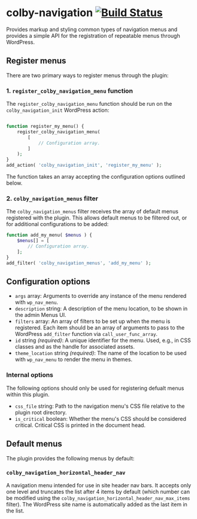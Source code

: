 # colby-navigation [![Build Status](https://travis-ci.org/ColbyCommunications/colby-navigation.svg?branch=master)](https://travis-ci.org/ColbyCommunications/colby-navigation)

Provides markup and styling common types of navigation menus and provides a simple API for the registration of repeatable menus through WordPress.

## Register menus

There are two primary ways to register menus through the plugin:

### 1. `register_colby_navigation_menu` function

The `register_colby_navigation_menu` function should be run on the `colby_navigation_init` WordPress action:

```PHP

function register_my_menu() {
    register_colby_navigation_menu(
        [
            // Configuration array.
        ]
    );
}
add_action( 'colby_navigation_init', 'register_my_menu' );
```

The function takes an array accepting the configuration options outlined below.

### 2. `colby_navigation_menus` filter

The `colby_navigation_menus` filter receives the array of default menus registered with the plugin. This allows default menus to be filtered out, or for additional configurations to be added:

```PHP
function add_my_menu( $menus ) {
    $menus[] = [
        // Configuration array.
    ];
}
add_filter( 'colby_navigation_menus', 'add_my_menu' );
```

## Configuration options

- `args` array: Arguments to override any instance of the menu rendered with `wp_nav_menu`. 
- `description` string: A description of the menu location, to be shown in the admin Menus UI.
- `filters` array: An array of filters to be set up when the menu is registered. Each item should be an array of arguments to pass to the WordPress `add_filter` function via `call_user_func_array`.
- `id` string *(required)*: A unique identifier for the menu. Used, e.g., in CSS classes and as the handle for associated assets.
- `theme_location` string *(required)*: The name of the location to be used with `wp_nav_menu` to render the menu in themes.


### Internal options

The following options should only be used for registering defualt menus within this plugin.

- `css_file` string: Path to the navigation menu's CSS file relative to the plugin root directory.
- `is_critical` boolean: Whether the menu's CSS should be considered critical. Critical CSS is printed in the document head.

## Default menus

The plugin provides the following menus by default:

### `colby_navigation_horizontal_header_nav`

A navigation menu intended for use in site header nav bars. It accepts only one level and truncates the list after 4 items by default (which number can be modified using the `colby_navigation_horizontal_header_nav_max_items` filter). The WordPress site name is automatically added as the last item in the list.